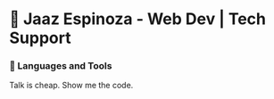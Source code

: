 # 💽 Jaaz Espinoza - Web Dev | Tech Support

### 🧰 Languages and Tools

Talk is cheap. Show me the code.




<br />
